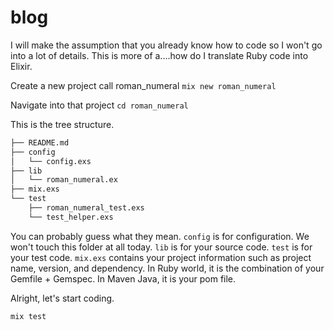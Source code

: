 blog
====
I will make the assumption that you already know how to code so I won't go into a lot of details. This is more of a....how do I translate Ruby code into Elixir.

Create a new project call roman_numeral
`mix new roman_numeral`

Navigate into that project
`cd roman_numeral`

This is the tree structure. 
```bash
├── README.md
├── config
│   └── config.exs
├── lib
│   └── roman_numeral.ex
├── mix.exs
└── test
    ├── roman_numeral_test.exs
    └── test_helper.exs
```
You can probably guess what they mean. 
`config` is for configuration. We won't touch this folder at all today.
`lib` is for your source code.
`test` is for your test code.
`mix.exs` contains your project information such as project name, version, and dependency. In Ruby world, it is the combination of your Gemfile + Gemspec. In Maven Java, it is your pom file.

Alright, let's start coding.


`mix test`

